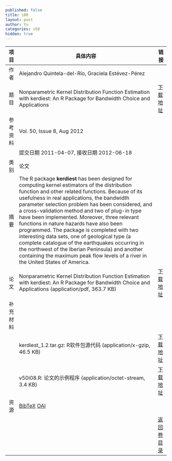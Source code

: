 ```yaml
---
published: false
title: i08
layout: post
author: Yu
categories: v50
hidden: true
---
```


| 项目 | 具体内容 | 链接 |
|---:|---|---|
| 作者 | Alejandro Quintela-del-Río, Graciela Estévez-Pérez| |
| 题目 |Nonparametric Kernel Distribution Function Estimation with kerdiest: An R Package for Bandwidth Choice and Applications | [下载地址](http://www.jstatsoft.org/v50/i08/paper) |
| 参考资料 |Vol. 50, Issue 8, Aug 2012 | |
| | 提交日期 2011-04-07, 接收日期 2012-06-18| | 
| 类别 | 论文| |
| 摘要 | The R package <b>kerdiest</b> has been designed for computing kernel estimators of the distribution function and other related functions. Because of its usefulness in real applications, the bandwidth parameter selection problem has been considered, and a cross-validation method and two of plug-in type have been implemented. Moreover, three relevant functions in nature hazards have also been programmed. The package is completed with two interesting data sets, one of geological type (a complete catalogue of the earthquakes occurring in the northwest of the Iberian Peninsula) and another containing the maximum peak flow levels of a river in the United States of America.| |
| 论文 | Nonparametric Kernel Distribution Function Estimation with kerdiest: An R Package for Bandwidth Choice and Applications  (application/pdf, 363.7 KB)| [下载地址](http://www.jstatsoft.org/v50/i08/paper) |
| 补充材料 | | |
| |kerdiest_1.2.tar.gz: R软件包源代码  (application/x-gzip, 46.5 KB)|  [下载地址](http://www.jstatsoft.org/v50/i08/supp/1) |
| |v50i08.R: 论文的示例程序  (application/octet-stream, 3.4 KB)|  [下载地址](http://www.jstatsoft.org/v50/i08/supp/2) |
| 资源 | [BibTeX](http://www.jstatsoft.org/v50/i08/bibtex) [OAI](http://www.jstatsoft.org/oai?verb=GetRecord&identifier=oai.jstatsoft/v50/i08&prefix=oai_dc)| |
| |  | [返回卷目录]({{site.baseurl}}/volume/v50.html) |